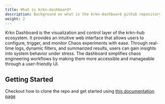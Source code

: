 ```yaml
---
title: What is krkn-dashboard?
description: Background on what is the krkn-dashboard github repository
weight: 2
---
```


Krkn Dashboard is the visualization and control layer of the krkn-hub ecosystem. It provides an intuitive web interface that allows users to configure, trigger, and monitor Chaos experiments with ease. Through real-time logs, dynamic filters, and summarized results, users can gain insights into system behavior under stress. The dashboard simplifies chaos engineering workflows by making them more accessible and manageable through a user-friendly UI.

## Getting Started
Checkout how to clone the repo and get started using [this documentation page](../getting-started/_index.md#krkn-dashboard)
